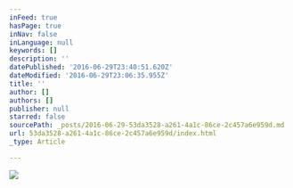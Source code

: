```yaml
---
inFeed: true
hasPage: true
inNav: false
inLanguage: null
keywords: []
description: ''
datePublished: '2016-06-29T23:40:51.620Z'
dateModified: '2016-06-29T23:06:35.955Z'
title: ''
author: []
authors: []
publisher: null
starred: false
sourcePath: _posts/2016-06-29-53da3528-a261-4a1c-86ce-2c457a6e959d.md
url: 53da3528-a261-4a1c-86ce-2c457a6e959d/index.html
_type: Article

---
```

![](https://the-grid-user-content.s3-us-west-2.amazonaws.com/cb50dc62-7c88-4a62-871b-b2f2e509dfa0.jpg)